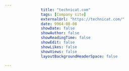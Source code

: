 ---
                title: "technicat.com"
                tags: [Company site]
                externalUrl: "https://technicat.com/"
                date: 9964-08-08
                showDate: false
                showAuthor: false
                showReadingTime: false
                showEdit: false
                showLikes: false
                showViews: false
                layoutBackgroundHeaderSpace: false
                ---
